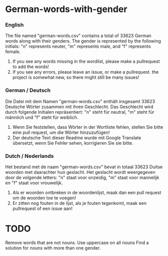 # German-words-with-gender


### English
The file named "german-words.csv" contains a total of 33623 German words along with their genders. The gender is represented by the following initials: "n" represents neuter, "m" represents male, and "f" represents female.

1. If you see any words missing in the wordlist, please make a pullrequest to add the words!
2. If you see any errors, please leave an issue, or make a pullrequest. the project is somewhat new, so there might still be many issues!

### German / Deutsch
Die Datei mit dem Namen "german-words.csv" enthält insgesamt 33623 Deutsche Wörter zusammen mit ihren Geschlecht. Das Geschlecht wird durch folgende Initialen repräsentiert: "n" steht für neutral, "m" steht für männlich und "f" steht für weiblich.

1. Wenn Sie feststellen, dass Wörter in der Wortliste fehlen, stellen Sie bitte eine pull request, um die Wörter hinzuzufügen!
2. Der deutsche Text dieser Readme wurde mit Google Translate übersetzt, wenn Sie Fehler sehen, korrigieren Sie sie bitte.


### Dutch / Nederlands
Het bestand met de naam "german-words.csv" bevat in totaal 33623 Duitse woorden met daarachter hun geslacht. Het geslacht wordt weergegeven door de volgende letters: "n" staat voor onzeidig, "m" staat voor mannelijk en "f" staat voor vrouwelijk.

1. Als er woorden ontbreken in de woordenlijst, maak dan een pull request om de woorden toe te voegen!
2. Er zitten nog fouten in de lijst, als je fouten tegenkomt, maak een pullrequest of een issue aan!

# TODO

Remove words that are not nouns.
Use uppercase on all nouns
Find a solution for nouns with more than one gender.




